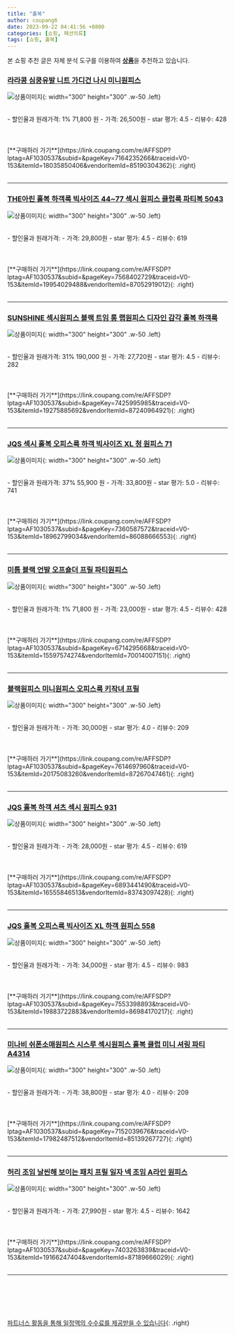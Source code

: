 ```yaml
---
title: "홀복"
author: coupang6
date: 2023-09-22 04:41:56 +0800
categories: [쇼핑, 패션의류]
tags: [쇼핑, 홀복]
---
```


본 쇼핑 추천 글은 자체 분석 도구를 이용하여 [**상품**](https://link.coupang.com/a/bao1ui)을 추천하고 있습니다.

### [라라콩 심쿵유발 니트 가디건 나시 미니원피스](https://link.coupang.com/re/AFFSDP?lptag=AF1030537&subid=&pageKey=7164235266&traceid=V0-153&itemId=18035850406&vendorItemId=85190304362)

![상품이미지](https://thumbnail6.coupangcdn.com/thumbnails/remote/230x230ex/image/vendor_inventory/f600/045291859b283b634bda06350a36e68140a1ba24b4a64d4063e8014f124d.jpg){: width="300" height="300" .w-50 .left}


<br>
- 할인율과 원래가격: 1%  71,800   원
- 가격: 26,500원
- star 평가: 4.5
- 리뷰수: 428
<br>
<br>
<br>
<br>
[**구매하러 가기**](https://link.coupang.com/re/AFFSDP?lptag=AF1030537&subid=&pageKey=7164235266&traceid=V0-153&itemId=18035850406&vendorItemId=85190304362){: .right}
<br>
<br>

---

### [THE아린 홀복 하객룩 빅사이즈 44~77 섹시 원피스 클럽룩 파티복 5043](https://link.coupang.com/re/AFFSDP?lptag=AF1030537&subid=&pageKey=7568402729&traceid=V0-153&itemId=19954029488&vendorItemId=87052919012)

![상품이미지](https://thumbnail7.coupangcdn.com/thumbnails/remote/230x230ex/image/vendor_inventory/e4c4/d29307029d4f5535f7fe572840ffc212eaca5181da3da563f8af9f767b10.jpg){: width="300" height="300" .w-50 .left}


<br>
- 할인율과 원래가격: 
- 가격: 29,800원
- star 평가: 4.5
- 리뷰수: 619
<br>
<br>
<br>
<br>
[**구매하러 가기**](https://link.coupang.com/re/AFFSDP?lptag=AF1030537&subid=&pageKey=7568402729&traceid=V0-153&itemId=19954029488&vendorItemId=87052919012){: .right}
<br>
<br>

---

### [SUNSHINE 섹시원피스 블랙 트임 롱 랩원피스 디자인 감각 홀복 하객룩](https://link.coupang.com/re/AFFSDP?lptag=AF1030537&subid=&pageKey=7425995985&traceid=V0-153&itemId=19275885692&vendorItemId=87240964921)

![상품이미지](https://thumbnail8.coupangcdn.com/thumbnails/remote/230x230ex/image/vendor_inventory/5198/31ec9811737a1f544bb0f1aa6a9dbb6971933387ff23422740678736ffb0.jpg){: width="300" height="300" .w-50 .left}


<br>
- 할인율과 원래가격: 31%  190,000   원
- 가격: 27,720원
- star 평가: 4.5
- 리뷰수: 282
<br>
<br>
<br>
<br>
[**구매하러 가기**](https://link.coupang.com/re/AFFSDP?lptag=AF1030537&subid=&pageKey=7425995985&traceid=V0-153&itemId=19275885692&vendorItemId=87240964921){: .right}
<br>
<br>

---

### [JQS 섹시 홀복 오피스룩 하객 빅사이즈 XL 청 원피스 71](https://link.coupang.com/re/AFFSDP?lptag=AF1030537&subid=&pageKey=7360587572&traceid=V0-153&itemId=18962799034&vendorItemId=86088666553)

![상품이미지](https://thumbnail10.coupangcdn.com/thumbnails/remote/230x230ex/image/vendor_inventory/1dd8/2148915fcc6047dbefe89fa4e51de427f6aef4dba372efa2b01aaf7de0d2.jpg){: width="300" height="300" .w-50 .left}


<br>
- 할인율과 원래가격: 37%  55,900   원
- 가격: 33,800원
- star 평가: 5.0
- 리뷰수: 741
<br>
<br>
<br>
<br>
[**구매하러 가기**](https://link.coupang.com/re/AFFSDP?lptag=AF1030537&subid=&pageKey=7360587572&traceid=V0-153&itemId=18962799034&vendorItemId=86088666553){: .right}
<br>
<br>

---

### [미틈 블랙 언발 오프숄더 프릴 파티원피스](https://link.coupang.com/re/AFFSDP?lptag=AF1030537&subid=&pageKey=6714295668&traceid=V0-153&itemId=15597574274&vendorItemId=70014007151)

![상품이미지](https://thumbnail10.coupangcdn.com/thumbnails/remote/230x230ex/image/vendor_inventory/8135/ad98f24597bb389f5c466d24e9bfab9ed27a775424dce024cb3fd3882837.jpg){: width="300" height="300" .w-50 .left}


<br>
- 할인율과 원래가격: 1%  71,800   원
- 가격: 23,000원
- star 평가: 4.5
- 리뷰수: 428
<br>
<br>
<br>
<br>
[**구매하러 가기**](https://link.coupang.com/re/AFFSDP?lptag=AF1030537&subid=&pageKey=6714295668&traceid=V0-153&itemId=15597574274&vendorItemId=70014007151){: .right}
<br>
<br>

---

### [블랙원피스 미니원피스 오피스룩 키작녀 프릴](https://link.coupang.com/re/AFFSDP?lptag=AF1030537&subid=&pageKey=7614697960&traceid=V0-153&itemId=20175083260&vendorItemId=87267047461)

![상품이미지](https://thumbnail9.coupangcdn.com/thumbnails/remote/230x230ex/image/vendor_inventory/e33c/4c97413a2644fb17eaf8dccd8922c9a8ea19c1312ac992c3622059356f6f.jpg){: width="300" height="300" .w-50 .left}


<br>
- 할인율과 원래가격: 
- 가격: 30,000원
- star 평가: 4.0
- 리뷰수: 209
<br>
<br>
<br>
<br>
[**구매하러 가기**](https://link.coupang.com/re/AFFSDP?lptag=AF1030537&subid=&pageKey=7614697960&traceid=V0-153&itemId=20175083260&vendorItemId=87267047461){: .right}
<br>
<br>

---

### [JQS 홀복 하객 셔츠 섹시 원피스 931](https://link.coupang.com/re/AFFSDP?lptag=AF1030537&subid=&pageKey=6893441490&traceid=V0-153&itemId=16555846513&vendorItemId=83743097428)

![상품이미지](https://thumbnail8.coupangcdn.com/thumbnails/remote/230x230ex/image/vendor_inventory/2801/13dd83b266262ada41cf1e6e0b879439c0bd5887de891f1a3e65d7a3be87.png){: width="300" height="300" .w-50 .left}


<br>
- 할인율과 원래가격: 
- 가격: 28,000원
- star 평가: 4.5
- 리뷰수: 619
<br>
<br>
<br>
<br>
[**구매하러 가기**](https://link.coupang.com/re/AFFSDP?lptag=AF1030537&subid=&pageKey=6893441490&traceid=V0-153&itemId=16555846513&vendorItemId=83743097428){: .right}
<br>
<br>

---

### [JQS 홀복 오피스룩 빅사이즈 XL 하객 원피스 558](https://link.coupang.com/re/AFFSDP?lptag=AF1030537&subid=&pageKey=7553398893&traceid=V0-153&itemId=19883722883&vendorItemId=86984170217)

![상품이미지](https://thumbnail8.coupangcdn.com/thumbnails/remote/230x230ex/image/vendor_inventory/13e5/74e44e05e6e965abbf61b8fd7a1a7e4bb62362ffbc370a6479280e2d98e5.png){: width="300" height="300" .w-50 .left}


<br>
- 할인율과 원래가격: 
- 가격: 34,000원
- star 평가: 4.5
- 리뷰수: 983
<br>
<br>
<br>
<br>
[**구매하러 가기**](https://link.coupang.com/re/AFFSDP?lptag=AF1030537&subid=&pageKey=7553398893&traceid=V0-153&itemId=19883722883&vendorItemId=86984170217){: .right}
<br>
<br>

---

### [미나비 쉬폰소매원피스 시스루 섹시원피스 홀복 클럽 미니 셔링 파티 A4314](https://link.coupang.com/re/AFFSDP?lptag=AF1030537&subid=&pageKey=7152039676&traceid=V0-153&itemId=17982487512&vendorItemId=85139267727)

![상품이미지](https://thumbnail7.coupangcdn.com/thumbnails/remote/230x230ex/image/vendor_inventory/3e3b/be760887805ed3722ffacefdd281f88638eaa8f12f84559f06143e178bb0.jpg){: width="300" height="300" .w-50 .left}


<br>
- 할인율과 원래가격: 
- 가격: 38,800원
- star 평가: 4.0
- 리뷰수: 209
<br>
<br>
<br>
<br>
[**구매하러 가기**](https://link.coupang.com/re/AFFSDP?lptag=AF1030537&subid=&pageKey=7152039676&traceid=V0-153&itemId=17982487512&vendorItemId=85139267727){: .right}
<br>
<br>

---

### [허리 조임 날씬해 보이는 패치 프릴 일자 넥 조임 A라인 원피스](https://link.coupang.com/re/AFFSDP?lptag=AF1030537&subid=&pageKey=7403263839&traceid=V0-153&itemId=19166247404&vendorItemId=87189666029)

![상품이미지](https://thumbnail9.coupangcdn.com/thumbnails/remote/230x230ex/image/vendor_inventory/ee55/c70eaaab736ff87ffcaa4b9a202c38ebe103f44ec442ae76d7c59d0e7fcb.png){: width="300" height="300" .w-50 .left}


<br>
- 할인율과 원래가격: 
- 가격: 27,990원
- star 평가: 4.5
- 리뷰수: 1642
<br>
<br>
<br>
<br>
[**구매하러 가기**](https://link.coupang.com/re/AFFSDP?lptag=AF1030537&subid=&pageKey=7403263839&traceid=V0-153&itemId=19166247404&vendorItemId=87189666029){: .right}
<br>
<br>

---
<br><br><br><br><br> [파트너스 활동을 통해 일정액의 수수료를 제공받을 수 있습니다](https://link.coupang.com/a/bao1ui){: .right}